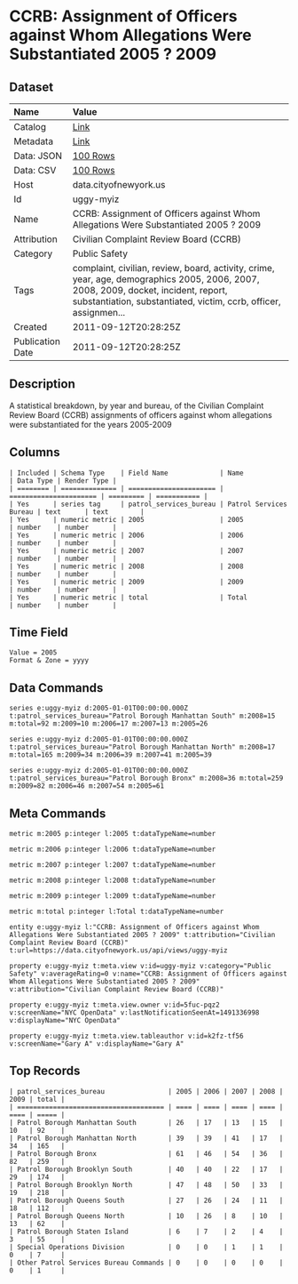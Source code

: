 # CCRB: Assignment of Officers against Whom Allegations Were Substantiated 2005 ? 2009

## Dataset

| Name | Value |
| :--- | :---- |
| Catalog | [Link](https://catalog.data.gov/dataset/ccrb-assignment-of-officers-against-whom-allegations-were-substantiated-2005-2009-c4343) |
| Metadata | [Link](https://data.cityofnewyork.us/api/views/uggy-myiz) |
| Data: JSON | [100 Rows](https://data.cityofnewyork.us/api/views/uggy-myiz/rows.json?max_rows=100) |
| Data: CSV | [100 Rows](https://data.cityofnewyork.us/api/views/uggy-myiz/rows.csv?max_rows=100) |
| Host | data.cityofnewyork.us |
| Id | uggy-myiz |
| Name | CCRB: Assignment of Officers against Whom Allegations Were Substantiated 2005 ? 2009 |
| Attribution | Civilian Complaint Review Board (CCRB) |
| Category | Public Safety |
| Tags | complaint, civilian, review, board, activity, crime, year, age, demographics 2005, 2006, 2007, 2008, 2009, docket, incident, report, substantiation, substantiated, victim, ccrb, officer, assignmen... |
| Created | 2011-09-12T20:28:25Z |
| Publication Date | 2011-09-12T20:28:25Z |

## Description

A statistical breakdown, by year and bureau, of the Civilian Complaint Review Board (CCRB) assignments of officers against whom allegations were substantiated for the years 2005-2009

## Columns

```ls
| Included | Schema Type    | Field Name             | Name                   | Data Type | Render Type |
| ======== | ============== | ====================== | ====================== | ========= | =========== |
| Yes      | series tag     | patrol_services_bureau | Patrol Services Bureau | text      | text        |
| Yes      | numeric metric | 2005                   | 2005                   | number    | number      |
| Yes      | numeric metric | 2006                   | 2006                   | number    | number      |
| Yes      | numeric metric | 2007                   | 2007                   | number    | number      |
| Yes      | numeric metric | 2008                   | 2008                   | number    | number      |
| Yes      | numeric metric | 2009                   | 2009                   | number    | number      |
| Yes      | numeric metric | total                  | Total                  | number    | number      |
```

## Time Field

```ls
Value = 2005
Format & Zone = yyyy
```

## Data Commands

```ls
series e:uggy-myiz d:2005-01-01T00:00:00.000Z t:patrol_services_bureau="Patrol Borough Manhattan South" m:2008=15 m:total=92 m:2009=10 m:2006=17 m:2007=13 m:2005=26

series e:uggy-myiz d:2005-01-01T00:00:00.000Z t:patrol_services_bureau="Patrol Borough Manhattan North" m:2008=17 m:total=165 m:2009=34 m:2006=39 m:2007=41 m:2005=39

series e:uggy-myiz d:2005-01-01T00:00:00.000Z t:patrol_services_bureau="Patrol Borough Bronx" m:2008=36 m:total=259 m:2009=82 m:2006=46 m:2007=54 m:2005=61
```

## Meta Commands

```ls
metric m:2005 p:integer l:2005 t:dataTypeName=number

metric m:2006 p:integer l:2006 t:dataTypeName=number

metric m:2007 p:integer l:2007 t:dataTypeName=number

metric m:2008 p:integer l:2008 t:dataTypeName=number

metric m:2009 p:integer l:2009 t:dataTypeName=number

metric m:total p:integer l:Total t:dataTypeName=number

entity e:uggy-myiz l:"CCRB: Assignment of Officers against Whom Allegations Were Substantiated 2005 ? 2009" t:attribution="Civilian Complaint Review Board (CCRB)" t:url=https://data.cityofnewyork.us/api/views/uggy-myiz

property e:uggy-myiz t:meta.view v:id=uggy-myiz v:category="Public Safety" v:averageRating=0 v:name="CCRB: Assignment of Officers against Whom Allegations Were Substantiated 2005 ? 2009" v:attribution="Civilian Complaint Review Board (CCRB)"

property e:uggy-myiz t:meta.view.owner v:id=5fuc-pqz2 v:screenName="NYC OpenData" v:lastNotificationSeenAt=1491336998 v:displayName="NYC OpenData"

property e:uggy-myiz t:meta.view.tableauthor v:id=k2fz-tf56 v:screenName="Gary A" v:displayName="Gary A"
```

## Top Records

```ls
| patrol_services_bureau                | 2005 | 2006 | 2007 | 2008 | 2009 | total | 
| ===================================== | ==== | ==== | ==== | ==== | ==== | ===== | 
| Patrol Borough Manhattan South        | 26   | 17   | 13   | 15   | 10   | 92    | 
| Patrol Borough Manhattan North        | 39   | 39   | 41   | 17   | 34   | 165   | 
| Patrol Borough Bronx                  | 61   | 46   | 54   | 36   | 82   | 259   | 
| Patrol Borough Brooklyn South         | 40   | 40   | 22   | 17   | 29   | 174   | 
| Patrol Borough Brooklyn North         | 47   | 48   | 50   | 33   | 19   | 218   | 
| Patrol Borough Queens South           | 27   | 26   | 24   | 11   | 18   | 112   | 
| Patrol Borough Queens North           | 10   | 26   | 8    | 10   | 13   | 62    | 
| Patrol Borough Staten Island          | 6    | 7    | 2    | 4    | 3    | 55    | 
| Special Operations Division           | 0    | 0    | 1    | 1    | 0    | 7     | 
| Other Patrol Services Bureau Commands | 0    | 0    | 0    | 0    | 0    | 1     | 
```